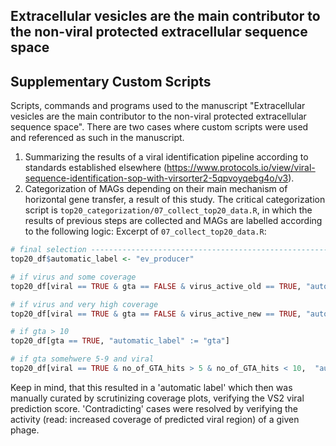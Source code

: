## Extracellular vesicles are the main contributor to the non-viral protected extracellular sequence space
## Supplementary Custom Scripts
Scripts, commands and programs used to the manuscript "Extracellular vesicles are the main contributor to the non-viral protected extracellular sequence space".
There are two cases where custom scripts were used and referenced as such in the manuscript.
1. Summarizing the results of a viral identification pipeline according to standards established elsewhere (https://www.protocols.io/view/viral-sequence-identification-sop-with-virsorter2-5qpvoyqebg4o/v3).
2. Categorization of MAGs depending on their main mechanism of horizontal gene transfer, a result of this study. The critical categorization script is `top20_categorization/07_collect_top20_data.R`, in which the results of previous steps are collected and MAGs are labelled according to the following logic:
Excerpt of `07_collect_top20_data.R`:
```R
# final selection ---------------------------------------------------------
top20_df$automatic_label <- "ev_producer"

# if virus and some coverage
top20_df[viral == TRUE & gta == FALSE & virus_active_old == TRUE, "automatic_label" := "viral"]

# if virus and very high coverage
top20_df[viral == TRUE & gta == FALSE & virus_active_new == TRUE, "automatic_label" := "viral"]

# if gta > 10
top20_df[gta == TRUE, "automatic_label" := "gta"]

# if gta somehwere 5-9 and viral 
top20_df[viral == TRUE & no_of_GTA_hits > 5 & no_of_GTA_hits < 10,  "automatic_label" := "contradicting"]
```
Keep in mind, that this resulted in a 'automatic label' which then was manually curated by scrutinizing coverage plots, verifying the VS2 viral prediction score. 'Contradicting' cases were resolved by verifying the activity (read: increased coverage of predicted viral region) of a given phage. 


